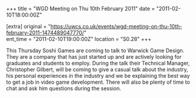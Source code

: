 +++
title = "WGD Meeting on Thu 10th February 2011"
date = "2011-02-10T18:00:00Z"

[extra]
original = "https://uwcs.co.uk/events/wgd-meeting-on-thu-10th-february-2011-1474489047770/"    
ent_time = "2011-02-10T19:00:00Z"
location = "S0.28"
+++

This Thursday Soshi Games are coming to talk to Warwick Game Design. They are a company that has just started up and are actively looking for graduates and students to employ. During the talk their Technical Manager, Christopher Gilbert, will be coming to give a casual talk about the industry, his personal experiences in the industry and we be explaining the best way to get a job in video game development. There will also be plenty of time to chat and ask him questions during the session.

